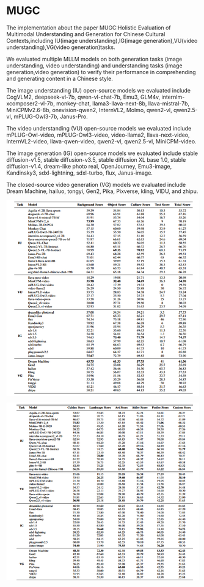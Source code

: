 # MUGC
The implementation about the paper MUGC:Holistic Evaluation of Multimodal Understanding and Generation for Chinese Cultural Contexts,including IU(image understanding),IG(image generation),VU(video understanding),VG(video generation)tasks.

We evaluated multiple MLLM models on both generation tasks (image understanding, video understanding) and understanding tasks (image generation,video generation) to verify their performance in comprehending and generating content in a Chinese style.

The image understanding (IU) open-source models we evaluated include CogVLM2, deepseek-vl-7b, qwen-vl-chat-7b, Emu3, GLM4v, internlm-xcomposer2-vl-7b, monkey-chat, llama3-llava-next-8b, llava-mistral-7b, MiniCPMv2.6-8b, onevision-qwen2, InternVL2, Molmo, qwen2-vl, qwen2.5-vl, mPLUG-Owl3-7b, Janus-Pro.

The video understanding (VU) open-source models we evaluated include mPLUG-Owl-video, mPLUG-Owl3-video, video-llama2, llava-next-video, InternVL2-video, llava-qwen-video, qwen2-vl, qwen2.5-vl, MiniCPM-video.

The image generation (IG) open-source models we evaluated include stable diffusion-v1.5, stable diffusion-v3.5, stable diffusion XL base 1.0, stable diffusion-v1.4, dream-like photo real, OpenJourney, Emu3-image, Kandinsky3, sdxl-lightning, sdxl-turbo, flux, Janus-image.

The closed-source video generation (VG) models we evaluated include Dream Machine, hailuo, tongyi, Gen2, Pika, Pixverse, kling, VIDU, and zhipu.

![Different tasks of MLLMs,including Image Understanding(IU),Video Understanding(VU),Image Generation(IG),Video Generation(VG).Comparison is made with GPT-4V outputs as the reference (score = 100)](image/result1.png)

![Comparison of Six MLLM Subsets, including Image Understanding (IU), Video Understanding (VU), Image Generation (IG), and Video Generation (VG).Comparison is made with GPT-4V outputs as the reference (score = 100)](image/result2.png)

